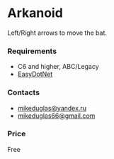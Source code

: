 # Arkanoid

Left/Right arrows to move the bat.

### Requirements
- C6 and higher, ABC/Legacy
- [EasyDotNet](http://www.ingasoftplus.com/ProductDetail.php?ProductID=301)

### Contacts
- <mikeduglas@yandex.ru>
- <mikeduglas66@gmail.com>

### Price
Free